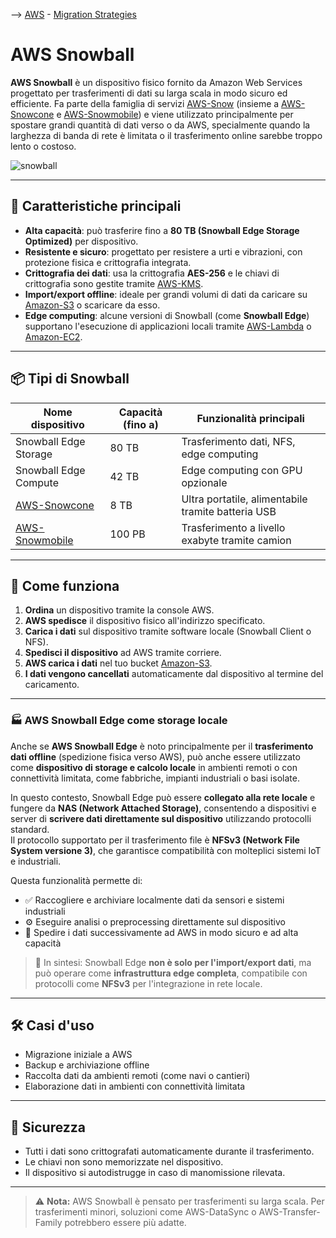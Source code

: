 --> [AWS](/00-Intro/AWS.md)  -  [Migration Strategies](/06-Cloud-Adoption-Framework-and-Migration-Strategies/AWS-Migration-Strategies.md)
# AWS Snowball

**AWS Snowball** è un dispositivo fisico fornito da Amazon Web Services progettato per trasferimenti di dati su larga scala in modo sicuro ed efficiente. Fa parte della famiglia di servizi [AWS-Snow](/06-Cloud-Adoption-Framework-and-Migration-Strategies/AWS-Snow.md) (insieme a [AWS-Snowcone](/06-Cloud-Adoption-Framework-and-Migration-Strategies/AWS-Snowcone.md) e [AWS-Snowmobile](/06-Cloud-Adoption-Framework-and-Migration-Strategies/AWS-Snowmobile.md)) e viene utilizzato principalmente per spostare grandi quantità di dati verso o da AWS, specialmente quando la larghezza di banda di rete è limitata o il trasferimento online sarebbe troppo lento o costoso.

![snowball](snowball.jpeg)

---

## 🧊 Caratteristiche principali

- **Alta capacità**: può trasferire fino a **80 TB (Snowball Edge Storage Optimized)** per dispositivo.
- **Resistente e sicuro**: progettato per resistere a urti e vibrazioni, con protezione fisica e crittografia integrata.
- **Crittografia dei dati**: usa la crittografia **AES-256** e le chiavi di crittografia sono gestite tramite [AWS-KMS](/09-Sicurezza-Compliance-Governance/Sicurezza/AWS-KMS.md).
- **Import/export offline**: ideale per grandi volumi di dati da caricare su [Amazon-S3](/02-Storage-services/Amazon-S3.md) o scaricare da esso.
- **Edge computing**: alcune versioni di Snowball (come **Snowball Edge**) supportano l'esecuzione di applicazioni locali tramite [AWS-Lambda](/01-Compute-options/AWS-Lambda.md) o [Amazon-EC2](/01-Compute-options/Amazon-EC2.md).

---

## 📦 Tipi di Snowball

| Nome dispositivo          | Capacità (fino a) | Funzionalità principali                             |
|---------------------------|-------------------|-----------------------------------------------------|
| Snowball Edge Storage     | 80 TB             | Trasferimento dati, NFS, edge computing             |
| Snowball Edge Compute     | 42 TB             | Edge computing con GPU opzionale                    |
| [AWS-Snowcone](/06-Cloud-Adoption-Framework-and-Migration-Strategies/AWS-Snowcone.md)          | 8 TB              | Ultra portatile, alimentabile tramite batteria USB  |
| [AWS-Snowmobile](/06-Cloud-Adoption-Framework-and-Migration-Strategies/AWS-Snowmobile.md)      | 100 PB            | Trasferimento a livello exabyte tramite camion      |

---

## 🔁 Come funziona

1. **Ordina** un dispositivo tramite la console AWS.
2. **AWS spedisce** il dispositivo fisico all'indirizzo specificato.
3. **Carica i dati** sul dispositivo tramite software locale (Snowball Client o NFS).
4. **Spedisci il dispositivo** ad AWS tramite corriere.
5. **AWS carica i dati** nel tuo bucket [Amazon-S3](/02-Storage-services/Amazon-S3.md).
6. **I dati vengono cancellati** automaticamente dal dispositivo al termine del caricamento.

---
### 🏭 AWS Snowball Edge come storage locale

Anche se **AWS Snowball Edge** è noto principalmente per il **trasferimento dati offline** (spedizione fisica verso AWS), può anche essere utilizzato come **dispositivo di storage e calcolo locale** in ambienti remoti o con connettività limitata, come fabbriche, impianti industriali o basi isolate.

In questo contesto, Snowball Edge può essere **collegato alla rete locale** e fungere da **NAS (Network Attached Storage)**, consentendo a dispositivi e server di **scrivere dati direttamente sul dispositivo** utilizzando protocolli standard.  
Il protocollo supportato per il trasferimento file è **NFSv3 (Network File System versione 3)**, che garantisce compatibilità con molteplici sistemi IoT e industriali.

Questa funzionalità permette di:
- ✅ Raccogliere e archiviare localmente dati da sensori e sistemi industriali
- ⚙️ Eseguire analisi o preprocessing direttamente sul dispositivo
- 🚚 Spedire i dati successivamente ad AWS in modo sicuro e ad alta capacità

> 📌 In sintesi: Snowball Edge **non è solo per l'import/export dati**, ma può operare come **infrastruttura edge completa**, compatibile con protocolli come **NFSv3** per l'integrazione in rete locale.


---

## 🛠️ Casi d'uso

- Migrazione iniziale a AWS
- Backup e archiviazione offline
- Raccolta dati da ambienti remoti (come navi o cantieri)
- Elaborazione dati in ambienti con connettività limitata

---

## 🔐 Sicurezza

- Tutti i dati sono crittografati automaticamente durante il trasferimento.
- Le chiavi non sono memorizzate nel dispositivo.
- Il dispositivo si autodistrugge in caso di manomissione rilevata.

---

> ⚠️ **Nota:** AWS Snowball è pensato per trasferimenti su larga scala. Per trasferimenti minori, soluzioni come AWS-DataSync o AWS-Transfer-Family potrebbero essere più adatte.
